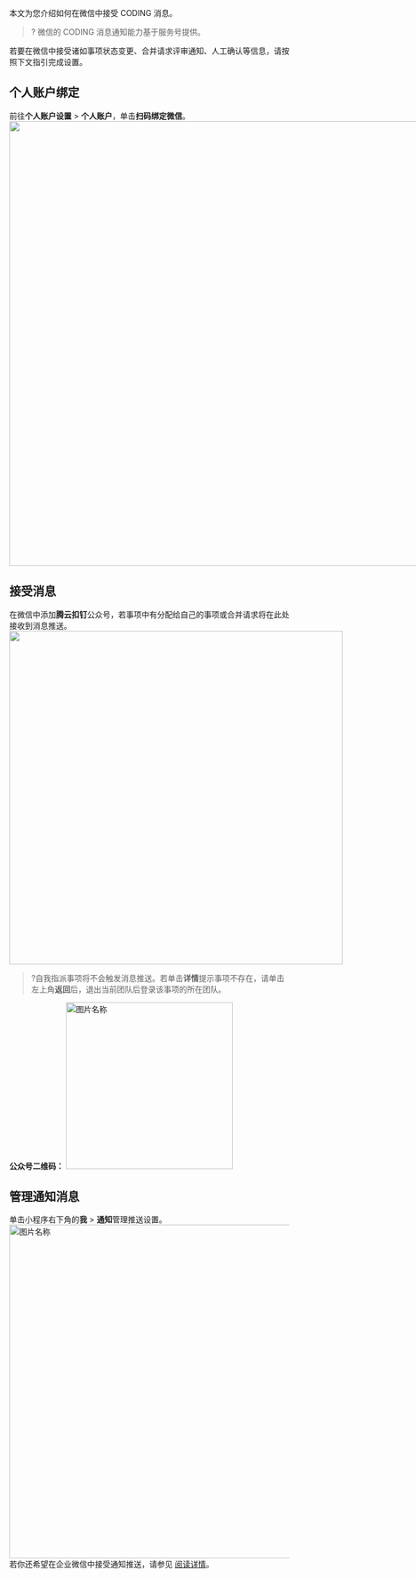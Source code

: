 本文为您介绍如何在微信中接受 CODING 消息。
>? 微信的 CODING 消息通知能力基于服务号提供。

若要在微信中接受诸如事项状态变更、合并请求评审通知、人工确认等信息，请按照下文指引完成设置。

## 个人账户绑定[](id:one)
前往**个人账户设置** > **个人账户**，单击**扫码绑定微信**。
<img style="width:800px; max-width: inherit;" src="https://qcloudimg.tencent-cloud.cn/raw/1273d888f36cb62e35d934405be28487.png" />

## 接受消息[](id:two)
在微信中添加**腾云扣钉**公众号，若事项中有分配给自己的事项或合并请求将在此处接收到消息推送。
<img style="width:600px; max-width: inherit;" src="https://qcloudimg.tencent-cloud.cn/raw/d5c4f4ebc8265239aabf391fd1be96c7.png" />
>?自我指派事项将不会触发消息推送。若单击**详情**提示事项不存在，请单击左上角**返回**后，退出当前团队后登录该事项的所在团队。

**公众号二维码：**
<img src="https://qcloudimg.tencent-cloud.cn/raw/4a12e7f903ee24bedc9188e88536acc2.png" width = "300" height = "300" alt="图片名称" />

## 管理通知消息[](id:three)
单击小程序右下角的**我** > **通知**管理推送设置。
<img src="https://qcloudimg.tencent-cloud.cn/raw/a50ac349ce495705f30e51f864160f64.png" width = "600" height = "600" alt="图片名称" />
若你还希望在企业微信中接受通知推送，请参见 [阅读详情](/docs/admin/message/third-party/wecom.html)。
